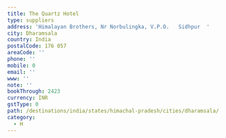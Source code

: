 ```yaml
---
title: The Quartz Hotel
type: suppliers
address: 'Himalayan Brothers, Nr Norbulingka, V.P.O.   Sidhpur  '
city: Dharamsala
country: India
postalCode: 176 057
areaCode: ''
phone: ''
mobile: 0
email: ''
www: ''
note: ''
bookThrough: 2423
currency: INR
gstType: 0
path: /destinations/india/states/himachal-pradesh/cities/dharamsala/
category:
  - H
---
```


